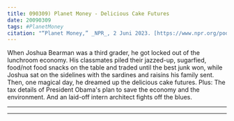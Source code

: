 ```yaml
---
title: 090309) Planet Money - Delicious Cake Futures
date: 20090309
tags: #PlanetMoney
citation: "“Planet Money,” _NPR_, 2 Juni 2023. [https://www.npr.org/podcasts/510289/planet-money](https://www.npr.org/podcasts/510289/planet-money) (diakses 4 Juni 2023)."
---
```


When Joshua Bearman was a third grader, he got locked out of the lunchroom economy. His classmates piled their jazzed-up, sugarfied, food/not food snacks on the table and traded until the best junk won, while Joshua sat on the sidelines with the sardines and raisins his family sent. Then, one magical day, he dreamed up the delicious cake futures. Plus: The tax details of President Obama's plan to save the economy and the environment. And an laid-off intern architect fights off the blues.

----



----
